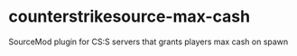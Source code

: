 # counterstrikesource-max-cash
SourceMod plugin for CS:S servers that grants players max cash on spawn

